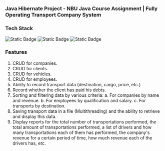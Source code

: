 ### Java Hibernate Project - NBU Java Course Assignment | Fully Operating Transport Company System

### Tech Stack
<p>
    <img alt="Static Badge" src="https://img.shields.io/badge/Hibernate-%E2%9C%93-yellow">
    <img alt="Static Badge" src="https://img.shields.io/badge/MySQL-%E2%9C%93-blue">
    <img alt="Static Badge" src="https://img.shields.io/badge/Java-%E2%9C%93-darkgrey">
</p>

### Features
1. CRUD for companies.
2. CRUD for clients.
3. CRUD for vehicles.
4. CRUD for employees.
5. Ability to record transport data (destination, cargo, price, etc.)
6. Record whether the client has paid his debts.
7. Sorting and filtering data by various criteria:
   a. For companies by name and revenue.
   b. For employees by qualification and salary.
   c. For transports by destination.
8. Saving transport data in a file (Multithreading) and the ability to retrieve and
   display this data.
9. Display reports for the total number of transportations performed, the total amount of transportations performed, a list of drivers and how many transportations each of them has performed, the company's revenue for a certain period of time, how much revenue each of the drivers has, etc.